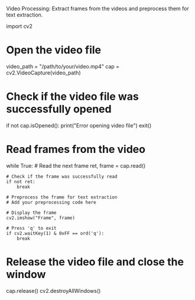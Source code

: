 Video Processing: Extract frames from the videos and preprocess them for text extraction.

import cv2

# Open the video file
video_path = "/path/to/your/video.mp4"
cap = cv2.VideoCapture(video_path)

# Check if the video file was successfully opened
if not cap.isOpened():
    print("Error opening video file")
    exit()

# Read frames from the video
while True:
    # Read the next frame
    ret, frame = cap.read()

    # Check if the frame was successfully read
    if not ret:
        break

    # Preprocess the frame for text extraction
    # Add your preprocessing code here

    # Display the frame
    cv2.imshow("Frame", frame)

    # Press 'q' to exit
    if cv2.waitKey(1) & 0xFF == ord('q'):
        break

# Release the video file and close the window
cap.release()
cv2.destroyAllWindows()